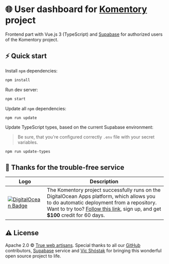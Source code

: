 # 🌐 User dashboard for [Komentory](https://komentory.com) project

Frontend part with Vue.js 3 (TypeScript) and [Supabase](https://github.com/supabase) for authorized users of the Komentory project.

## ⚡️ Quick start

Install `npm` dependencies:

```bash
npm install
```

Run dev server:

```bash
npm start
```

Update all `npm` dependencies:

```bash
npm run update
```

Update TypeScript types, based on the current Supabase environment:

> Be sure, that you're configured correctly `.env` file with your secret variables.

```bash
npm run update-types
```

## 🥇 Thanks for the trouble-free service

| Logo                                                                                                                                                                                                                       | Description                                                                                                                                                                                                                                                  |
| -------------------------------------------------------------------------------------------------------------------------------------------------------------------------------------------------------------------------- | ------------------------------------------------------------------------------------------------------------------------------------------------------------------------------------------------------------------------------------------------------------ |
| [![DigitalOcean Badge](https://web-platforms.sfo2.digitaloceanspaces.com/WWW/Badge%203.svg)](https://www.digitalocean.com/?refcode=b41859fa9b6e&utm_campaign=Referral_Invite&utm_medium=Referral_Program&utm_source=badge) | The Komentory project successfully runs on the DigitalOcean Apps platform, which allows you to do automatic deployment from a repository. Want to try too? [Follow this link](https://m.do.co/c/b41859fa9b6e), sign up, and get **$100** credit for 60 days. |

## ⚠️ License

Apache 2.0 &copy; [True web artisans](https://1wa.co/). Special thanks to all our [GitHub](https://github.com/Komentory) contributors, [Supabase](https://supabase.io) service and [Vic Shóstak](https://shostak.dev) for bringing this wonderful open source project to life.
